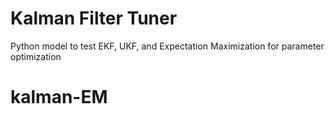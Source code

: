 # Kalman Filter Tuner
Python model to test EKF, UKF, and Expectation Maximization for parameter optimization
# kalman-EM

